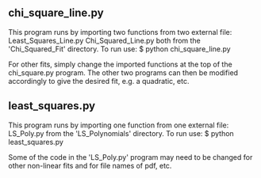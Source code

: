 ## chi_square_line.py

This program runs by importing two functions from two external file:
    Least_Squares_Line.py
    Chi_Squared_Line.py
both from the 'Chi_Squared_Fit' directory.
To run use: 
$ python chi_square_line.py

For other fits, simply change the imported functions at the top of the chi_square.py program.
The other two programs can then be modified accordingly to give the desired fit, e.g. a quadratic, etc.

## least_squares.py

This program runs by importing one function from one external file:
    LS_Poly.py
from the 'LS_Polynomials' directory.
To run use:
$ python least_squares.py

Some of the code in the 'LS_Poly.py' program may need to be changed for other non-linear fits and for file names of pdf, etc.
